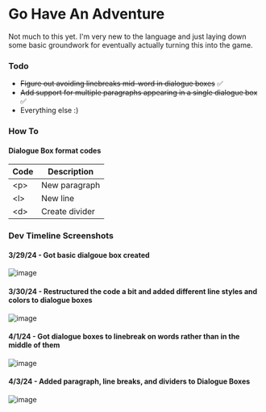 # Go Have An Adventure

Not much to this yet. I'm very new to the language and just laying down some basic groundwork for eventually actually turning this into the game.

### Todo

- ~~Figure out avoiding linebreaks mid-word in dialogue boxes~~ ✅
- ~~Add support for multiple paragraphs appearing in a single dialogue box~~ ✅
- Everything else :)

### How To

#### Dialogue Box format codes

| Code  | Description    |
| ----- | -------------- |
| \<p\> | New paragraph  |
| \<l\> | New line       |
| \<d\> | Create divider |

### Dev Timeline Screenshots

#### 3/29/24 - Got basic dialgoue box created

![image](https://github.com/jd13313/GoHaveAnAdventure/assets/31113043/83dcb6b7-6f35-4a7d-aa8d-f7bf9574b72c)

#### 3/30/24 - Restructured the code a bit and added different line styles and colors to dialogue boxes

![image](https://github.com/jd13313/GoHaveAnAdventure/assets/31113043/8b48eb9d-88f3-4cea-9f2d-946cb6d79ece)

#### 4/1/24 - Got dialogue boxes to linebreak on words rather than in the middle of them

![image](https://github.com/jd13313/GoHaveAnAdventure/assets/31113043/ae87fc3b-45d2-4893-9afe-79187312fd2d)

#### 4/3/24 - Added paragraph, line breaks, and dividers to Dialogue Boxes

![image](https://github.com/jd13313/GoHaveAnAdventure/assets/31113043/fec6b813-dce1-4fcd-8fda-c9a6aa138aaa)
